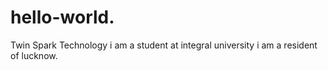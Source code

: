 # hello-world.
Twin Spark Technology
i am a student at integral university
i am a resident of lucknow.
